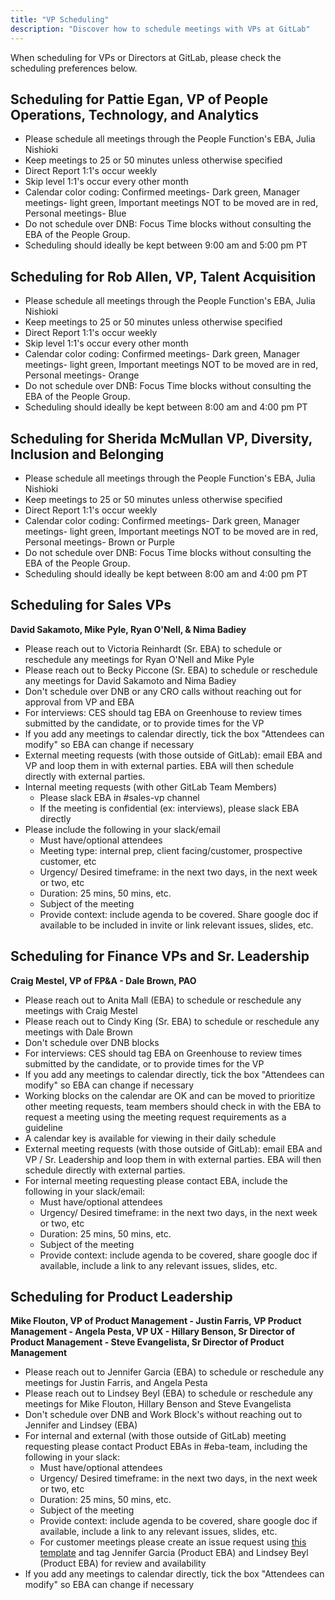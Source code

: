 ```yaml
---
title: "VP Scheduling"
description: "Discover how to schedule meetings with VPs at GitLab"
---
```


When scheduling for VPs or Directors at GitLab, please check the scheduling preferences below.

## Scheduling for Pattie Egan, VP of People Operations, Technology, and Analytics

- Please schedule all meetings through the People Function's EBA, Julia Nishioki
- Keep meetings to 25 or 50 minutes unless otherwise specified
- Direct Report 1:1's occur weekly
- Skip level 1:1's occur every other month
- Calendar color coding: Confirmed meetings- Dark green, Manager meetings- light green, Important meetings NOT to be moved are in red, Personal meetings- Blue
- Do not schedule over DNB: Focus Time blocks without consulting the EBA of the People Group.
- Scheduling should ideally be kept between 9:00 am and 5:00 pm PT

## Scheduling for Rob Allen, VP, Talent Acquisition

- Please schedule all meetings through the People Function's EBA, Julia Nishioki
- Keep meetings to 25 or 50 minutes unless otherwise specified
- Direct Report 1:1's occur weekly
- Skip level 1:1's occur every other month
- Calendar color coding: Confirmed meetings- Dark green, Manager meetings- light green, Important meetings NOT to be moved are in red, Personal meetings- Orange
- Do not schedule over DNB: Focus Time blocks without consulting the EBA of the People Group.
- Scheduling should ideally be kept between 8:00 am and 4:00 pm PT

## Scheduling for Sherida McMullan VP, Diversity, Inclusion and Belonging

- Please schedule all meetings through the People Function's EBA, Julia Nishioki
- Keep meetings to 25 or 50 minutes unless otherwise specified
- Direct Report 1:1's occur weekly
- Calendar color coding: Confirmed meetings- Dark green, Manager meetings- light green, Important meetings NOT to be moved are in red, Personal meetings- Brown or Purple
- Do not schedule over DNB: Focus Time blocks without consulting the EBA of the People Group.
- Scheduling should ideally be kept between 8:00 am and 4:00 pm PT

## Scheduling for Sales VPs

**David Sakamoto, Mike Pyle, Ryan O'Nell, & Nima Badiey**

- Please reach out to Victoria Reinhardt (Sr. EBA) to schedule or reschedule any meetings for Ryan O'Nell and Mike Pyle
- Please reach out to Becky Piccone (Sr. EBA) to schedule or reschedule any meetings for David Sakamoto and Nima Badiey
- Don't schedule over DNB or any CRO calls without reaching out for approval from VP and EBA
- For interviews: CES should tag EBA on Greenhouse to review times submitted by the candidate, or to provide times for the VP
- If you add any meetings to calendar directly, tick the box "Attendees can modify" so EBA can change if necessary
- External meeting requests (with those outside of GitLab): email EBA and VP and loop them in with external parties. EBA will then schedule directly with external parties.
- Internal meeting requests (with other GitLab Team Members)
  - Please slack EBA in #sales-vp channel
  - If the meeting is confidential (ex: interviews), please slack EBA directly
- Please include the following in your slack/email
  - Must have/optional attendees
  - Meeting type: internal prep, client facing/customer, prospective customer, etc
  - Urgency/ Desired timeframe: in the next two days, in the next week or two, etc
  - Duration: 25 mins, 50 mins, etc.
  - Subject of the meeting
  - Provide context: include agenda to be covered. Share google doc if available to be included in invite or link relevant issues, slides, etc.

## Scheduling for Finance VPs and Sr. Leadership

**Craig Mestel, VP of FP&A - Dale Brown, PAO**

- Please reach out to Anita Mall (EBA) to schedule or reschedule any meetings with Craig Mestel
- Please reach out to Cindy King (Sr. EBA) to schedule or reschedule any meetings with Dale Brown
- Don't schedule over DNB blocks
- For interviews: CES should tag EBA on Greenhouse to review times submitted by the candidate, or to provide times for the VP
- If you add any meetings to calendar directly, tick the box "Attendees can modify" so EBA can change if necessary
- Working blocks on the calendar are OK and can be moved to prioritize other meeting requests, team members should check in with the EBA to request a meeting using the meeting request requirements as a guideline
- A calendar key is available for viewing in their daily schedule
- External meeting requests (with those outside of GitLab): email EBA and VP / Sr. Leadership and loop them in with external parties. EBA will then schedule directly with external parties.
- For internal meeting requesting please contact EBA, include the following in your slack/email:
  - Must have/optional attendees
  - Urgency/ Desired timeframe: in the next two days, in the next week or two, etc
  - Duration: 25 mins, 50 mins, etc.
  - Subject of the meeting
  - Provide context: include agenda to be covered, share google doc if available, include a link to any relevant issues, slides, etc.

## Scheduling for Product Leadership

**Mike Flouton, VP of Product Management - Justin Farris, VP Product Management - Angela Pesta, VP UX - Hillary Benson, Sr Director of Product Management - Steve Evangelista, Sr Director of Product Management**

- Please reach out to Jennifer Garcia (EBA) to schedule or reschedule any meetings for Justin Farris, and Angela Pesta
- Please reach out to Lindsey Beyl (EBA) to schedule or reschedule any meetings for Mike Flouton, Hillary Benson and Steve Evangelista
- Don't schedule over DNB and Work Block's without reaching out to Jennifer and Lindsey (EBA)
- For internal and external (with those outside of GitLab) meeting requesting please contact Product EBAs in #eba-team, including the following in your slack:
  - Must have/optional attendees
  - Urgency/ Desired timeframe: in the next two days, in the next week or two, etc
  - Duration: 25 mins, 50 mins, etc.
  - Subject of the meeting
  - Provide context: include agenda to be covered, share google doc if available, include a link to any relevant issues, slides, etc.
  - For customer meetings please create an issue request using [this template](https://gitlab.com/gitlab-com/Product/-/blob/main/.gitlab/issue_templates/product-leader-customer-meeting-request-template.md) and tag Jennifer Garcia (Product EBA) and Lindsey Beyl (Product EBA) for review and availability
- If you add any meetings to calendar directly, tick the box "Attendees can modify" so EBA can change if necessary
